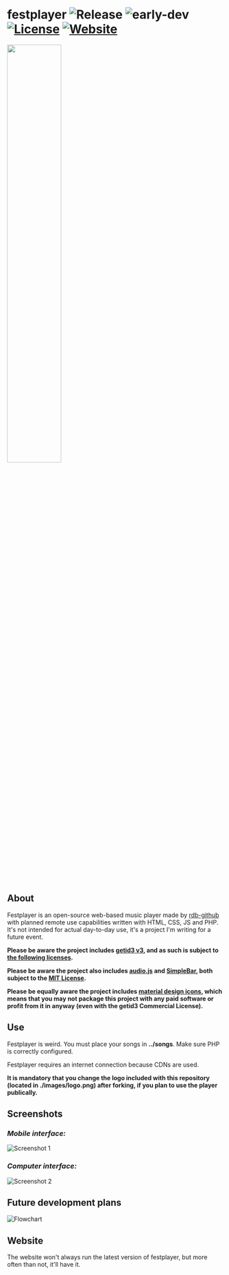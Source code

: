 # festplayer ![Release](https://img.shields.io/badge/release-v0.2-blue.svg) ![early-dev](https://img.shields.io/badge/in%20very%20early%20development-red.svg) [![License](https://img.shields.io/badge/license-multiple-yellow.svg)](https://github.com/JamesHeinrich/getID3/blob/master/license.txt) [![Website](https://img.shields.io/badge/website-up-green.svg)](https://***REMOVED***/27cbd448b7e30e3661a25592f3db9cb8/festplayer/)
<img src="https://i.imgur.com/qkT4P1s.png" width="50%" height="50%">

## About
Festplayer is an open-source web-based music player made by [rdb-github](https://github.com/rdb-github) with planned remote use capabilities written with HTML, CSS, JS and PHP. It's not intended for actual day-to-day use, it's a project I'm writing for a future event.

**Please be aware the project includes [getid3 v3](https://github.com/JamesHeinrich/getID3), and as such is subject to [the following licenses](https://github.com/JamesHeinrich/getID3/blob/master/license.txt).**

**Please be aware the project also includes [audio.js](https://github.com/kolber/audiojs) and [SimpleBar](https://github.com/Grsmto/simplebar), both subject to the [MIT License](https://opensource.org/licenses/MIT).**

**Please be equally aware the project includes [material design icons](https://material.io/icons), which means that you may not package this project with any paid software or profit from it in anyway (even with the getid3 Commercial License).**

## Use
Festplayer is weird. You must place your songs in **../songs**.
Make sure PHP is correctly configured.

Festplayer requires an internet connection because CDNs are used.

**It is mandatory that you change the logo included with this repository (located in ./images/logo.png) after forking, if you plan to use the player publically.**

## Screenshots
### *Mobile interface:*
![Screenshot 1](https://i.imgur.com/H5AUl0v.png)
### *Computer interface:*
![Screenshot 2](https://i.imgur.com/4YH9CnD.png)

## Future development plans
![Flowchart](https://i.imgur.com/rsNh7XL.png)

## Website
The website won't always run the latest version of festplayer, but more often than not, it'll have it.
